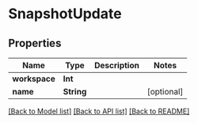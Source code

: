 # SnapshotUpdate

## Properties

Name | Type | Description | Notes
------------ | ------------- | ------------- | -------------
**workspace** | **Int** |  | 
**name** | **String** |  | [optional] 

[[Back to Model list]](../README.md#documentation-for-models) [[Back to API list]](../README.md#documentation-for-api-endpoints) [[Back to README]](../README.md)


